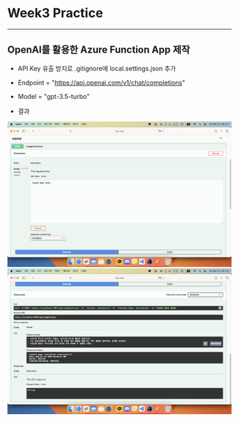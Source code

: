 # Week3 Practice
---
## OpenAI를 활용한 Azure Function App 제작

- API Key 유출 방지로 .gitignore에 local.settings.json 추가
- Endpoint = "https://api.openai.com/v1/chat/completions"
- Model = "gpt-3.5-turbo"

- 결과
<img src=./src/week3/week3_result1.png>
<img src=./src/week3/week3_result2.png>
